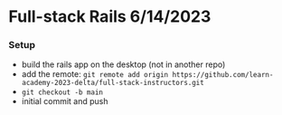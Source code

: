 # Full-stack Rails 6/14/2023

### Setup

- build the rails app on the desktop (not in another repo)
- add the remote: `git remote add origin https://github.com/learn-academy-2023-delta/full-stack-instructors.git`
- `git checkout -b main`
- initial commit and push
